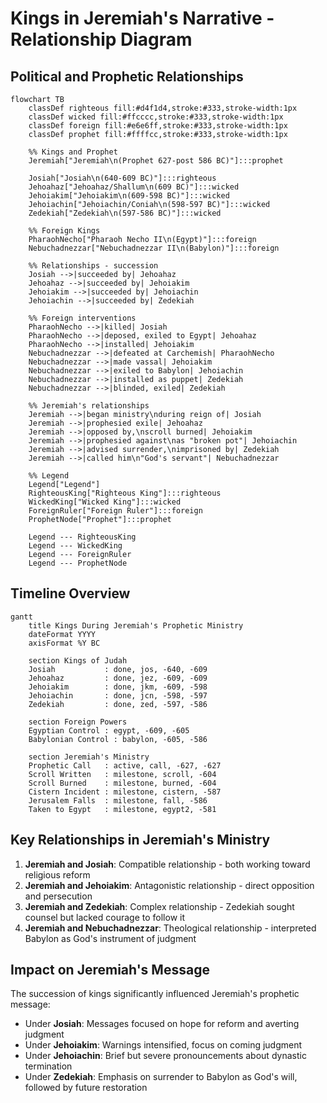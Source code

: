 # Kings in Jeremiah's Narrative - Relationship Diagram

## Political and Prophetic Relationships

```mermaid
flowchart TB
    classDef righteous fill:#d4f1d4,stroke:#333,stroke-width:1px
    classDef wicked fill:#ffcccc,stroke:#333,stroke-width:1px
    classDef foreign fill:#e6e6ff,stroke:#333,stroke-width:1px
    classDef prophet fill:#ffffcc,stroke:#333,stroke-width:1px
    
    %% Kings and Prophet
    Jeremiah["Jeremiah\n(Prophet 627-post 586 BC)"]:::prophet
    
    Josiah["Josiah\n(640-609 BC)"]:::righteous
    Jehoahaz["Jehoahaz/Shallum\n(609 BC)"]:::wicked
    Jehoiakim["Jehoiakim\n(609-598 BC)"]:::wicked
    Jehoiachin["Jehoiachin/Coniah\n(598-597 BC)"]:::wicked
    Zedekiah["Zedekiah\n(597-586 BC)"]:::wicked
    
    %% Foreign Kings
    PharaohNecho["Pharaoh Necho II\n(Egypt)"]:::foreign
    Nebuchadnezzar["Nebuchadnezzar II\n(Babylon)"]:::foreign
    
    %% Relationships - succession
    Josiah -->|succeeded by| Jehoahaz
    Jehoahaz -->|succeeded by| Jehoiakim
    Jehoiakim -->|succeeded by| Jehoiachin
    Jehoiachin -->|succeeded by| Zedekiah
    
    %% Foreign interventions
    PharaohNecho -->|killed| Josiah
    PharaohNecho -->|deposed, exiled to Egypt| Jehoahaz
    PharaohNecho -->|installed| Jehoiakim
    Nebuchadnezzar -->|defeated at Carchemish| PharaohNecho
    Nebuchadnezzar -->|made vassal| Jehoiakim
    Nebuchadnezzar -->|exiled to Babylon| Jehoiachin
    Nebuchadnezzar -->|installed as puppet| Zedekiah
    Nebuchadnezzar -->|blinded, exiled| Zedekiah
    
    %% Jeremiah's relationships
    Jeremiah -->|began ministry\nduring reign of| Josiah
    Jeremiah -->|prophesied exile| Jehoahaz
    Jeremiah -->|opposed by,\nscroll burned| Jehoiakim
    Jeremiah -->|prophesied against\nas "broken pot"| Jehoiachin
    Jeremiah -->|advised surrender,\nimprisoned by| Zedekiah
    Jeremiah -->|called him\n"God's servant"| Nebuchadnezzar
    
    %% Legend
    Legend["Legend"]
    RighteousKing["Righteous King"]:::righteous
    WickedKing["Wicked King"]:::wicked
    ForeignRuler["Foreign Ruler"]:::foreign
    ProphetNode["Prophet"]:::prophet
    
    Legend --- RighteousKing
    Legend --- WickedKing
    Legend --- ForeignRuler
    Legend --- ProphetNode
```

## Timeline Overview

```mermaid
gantt
    title Kings During Jeremiah's Prophetic Ministry
    dateFormat YYYY
    axisFormat %Y BC
    
    section Kings of Judah
    Josiah           : done, jos, -640, -609
    Jehoahaz         : done, jez, -609, -609
    Jehoiakim        : done, jkm, -609, -598
    Jehoiachin       : done, jcn, -598, -597
    Zedekiah         : done, zed, -597, -586
    
    section Foreign Powers
    Egyptian Control : egypt, -609, -605
    Babylonian Control : babylon, -605, -586
    
    section Jeremiah's Ministry
    Prophetic Call   : active, call, -627, -627
    Scroll Written   : milestone, scroll, -604
    Scroll Burned    : milestone, burned, -604
    Cistern Incident : milestone, cistern, -587
    Jerusalem Falls  : milestone, fall, -586
    Taken to Egypt   : milestone, egypt2, -581
```

## Key Relationships in Jeremiah's Ministry

1. **Jeremiah and Josiah**: Compatible relationship - both working toward religious reform
2. **Jeremiah and Jehoiakim**: Antagonistic relationship - direct opposition and persecution
3. **Jeremiah and Zedekiah**: Complex relationship - Zedekiah sought counsel but lacked courage to follow it
4. **Jeremiah and Nebuchadnezzar**: Theological relationship - interpreted Babylon as God's instrument of judgment

## Impact on Jeremiah's Message

The succession of kings significantly influenced Jeremiah's prophetic message:

- Under **Josiah**: Messages focused on hope for reform and averting judgment
- Under **Jehoiakim**: Warnings intensified, focus on coming judgment
- Under **Jehoiachin**: Brief but severe pronouncements about dynastic termination
- Under **Zedekiah**: Emphasis on surrender to Babylon as God's will, followed by future restoration